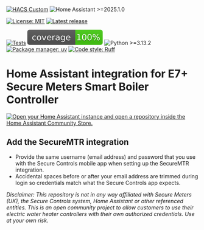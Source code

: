 [![HACS Custom](https://img.shields.io/badge/HACS-Custom-orange.svg)](https://hacs.xyz/)
![Home Assistant >=2025.1.0](https://img.shields.io/badge/Home%20Assistant-%3E%3D2025.1.0-41BDF5.svg)

[![License: MIT](https://img.shields.io/badge/License-MIT-green.svg)](LICENSE)
[![Latest release](https://img.shields.io/github/v/release/ha-securemtr/ha-securemtr)](https://github.com/ha-securemtr/ha-securemtr/releases)

[![Tests](https://github.com/ha-securemtr/ha-securemtr/actions/workflows/tests.yml/badge.svg)](https://github.com/ha-securemtr/ha-securemtr/actions/workflows/tests.yml)
![Coverage](docs/badges/coverage.svg)
![Python >=3.13.2](https://img.shields.io/badge/Python-%3E%3D3.13.2-blue.svg)
[![Package manager: uv](https://img.shields.io/badge/Package%20manager-uv-5F45BA?logo=astral&logoColor=white)](https://docs.astral.sh/uv/)
[![Code style: Ruff](https://img.shields.io/badge/Code%20style-Ruff-4B32C3.svg)](https://docs.astral.sh/ruff/)


#  Home Assistant integration for E7+ Secure Meters Smart Boiler Controller

[![Open your Home Assistant instance and open a repository inside the Home Assistant Community Store.](https://my.home-assistant.io/badges/hacs_repository.svg)](https://my.home-assistant.io/redirect/hacs_repository/?owner=ha-securemtr&repository=ha-securemtr)

## Add the SecureMTR integration

- Provide the same username (email address) and password that you use with the Secure Controls mobile app when setting up the SecureMTR integration.
- Accidental spaces before or after your email address are trimmed during login so credentials match what the Secure Controls app expects.

*_Disclaimer: This repository is not in any way affiliated with Secure Meters (UK), the Secure Controls system, Home Assistant or other referenced entities. This is an open community project to allow customers to use their electric water heater controllers with their own authorized credentials. Use at your own risk._*
